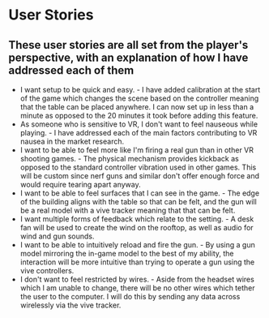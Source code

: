 # User Stories
## These user stories are all set from the player's perspective, with an explanation of how I have addressed each of them
<ul>
  <li>I want setup to be quick and easy. - I have added calibration at the start of the game which changes the scene based on the controller meaning that the table can be placed anywhere. I can now set up in less than a minute as opposed to the 20 minutes it took before adding this feature.</li>
<li>As someone who is sensitive to VR, I don't want to feel nauseous while playing. - I have addressed each of the main factors contributing to VR nausea in the market research.</li>
<li>I want to be able to feel more like I'm firing a real gun than in other VR shooting games. - The physical mechanism provides kickback  as opposed to the standard controller vibration used in other games. This will be custom since nerf guns and similar don't offer enough force and would require tearing apart anyway.</li>
<li>I want to be able to feel surfaces that I can see in the game. - The edge of the building aligns with the table so that can be felt, and the gun will be a real model with a vive tracker meaning that that can be felt.</li>
<li>I want multiple forms of feedback which relate to the setting. - A desk fan will be used to create the wind on the rooftop, as well as audio for wind and gun sounds.</li>
<li>I want to be able to intuitively reload and fire the gun. - By using a gun model mirroring the in-game model to the best of my ability, the interaction will be more intuitive than trying to operate a gun using the vive controllers.</li>
<li>I don't want to feel restricted by wires. - Aside from the headset wires which I am unable to change, there will be no other wires which tether the user to the computer. I will do this by sending any data across wirelessly via the vive tracker.</li>
</ul>
